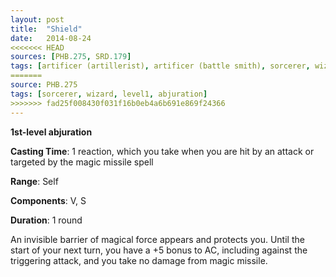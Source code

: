 ```yaml
---
layout: post
title:  "Shield"
date:   2014-08-24
<<<<<<< HEAD
sources: [PHB.275, SRD.179]
tags: [artificer (artillerist), artificer (battle smith), sorcerer, wizard, level1, abjuration]
=======
source: PHB.275
tags: [sorcerer, wizard, level1, abjuration]
>>>>>>> fad25f008430f031f16b0eb4a6b691e869f24366
---
```


**1st-level abjuration**

**Casting Time**: 1 reaction, which you take when you are hit by an attack or targeted by the magic missile spell

**Range**: Self

**Components**: V, S

**Duration**: 1 round

An invisible barrier of magical force appears and protects you. Until the start of your next turn, you have a +5 bonus to AC, including against the triggering attack, and you take no damage from magic missile.
